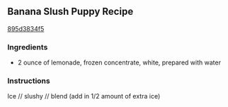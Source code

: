 ## Banana Slush Puppy Recipe

[895d3834f5](http://cookeatshare.com/recipes/banana-slush-puppy-77592)

### Ingredients

 - 2 ounce of lemonade, frozen concentrate, white, prepared with water

### Instructions

Ice // slushy // blend (add in 1/2 amount of extra ice)